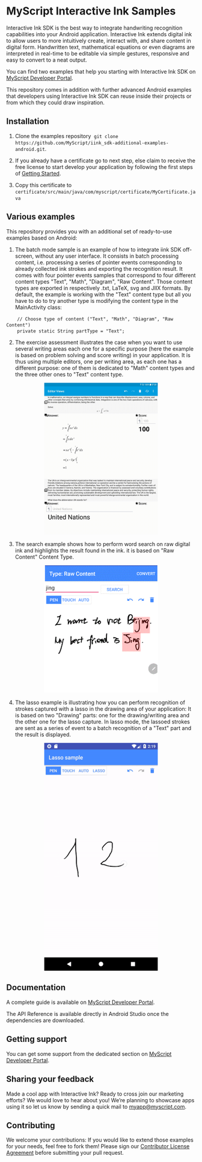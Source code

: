 # MyScript Interactive Ink Samples

Interactive Ink SDK is the best way to integrate handwriting recognition capabilities into your Android application. Interactive Ink extends digital ink to allow users to more intuitively create, interact with, and share content in digital form. Handwritten text, mathematical equations or even diagrams are interpreted in real-time to be editable via simple gestures, responsive and easy to convert to a neat output.

You can find two examples that help you starting with Interactive Ink SDK on [MyScript Developer Portal](https://developer.myscript.com/docs/interactive-ink/latest/android/).

This repository comes in addition with further advanced Android examples that developers using Interactive Ink SDK can reuse inside their projects or from which they could draw inspiration.

## Installation

1. Clone the examples repository  `git clone https://github.com/MyScript/iink_sdk-additional-examples-android.git`.

2. If you already have a certificate go to next step, else claim to receive the free license to start develop your application by following the first steps of [Getting Started](https://developer.myscript.com/getting-started).

3. Copy this certificate to `certificate/src/main/java/com/myscript/certificate/MyCertificate.java`

## Various examples

This repository provides you with an additional set of ready-to-use examples based on Android:

1. The batch mode sample is an example of how to integrate iink SDK off-screen, without any user interface. It consists in batch processing content, i.e. processing a series of pointer events corresponding to already collected ink strokes and exporting the recognition result. It comes with four pointer events samples that correspond to four different content types "Text", "Math", "Diagram", "Raw Content". Those content types are exported in respectively .txt, LaTeX, svg and JIIX formats. By default, the example is working with the "Text" content type but all you have to do to try another type is modifying the content type in the MainActivity class:

~~~#!java
    // Choose type of content ("Text", "Math", "Diagram", "Raw Content")
    private static String partType = "Text";
~~~

2. The exercise assessment illustrates the case when you want to use several writing areas each one for a specific purpose (here the example is based on problem solving and score writing) in your application. It is thus using multiple editors, one per writing area, as each one has a different purpose: one of them is dedicated to "Math" content types and the three other ones to "Text" content type.

<div align="center">
 <img src="assessment.gif" alt="assessment" width="302">
</div>

3. The search example shows how to perform word search on raw digital ink and highlights the result found in the ink. it is based on "Raw Content" Content Type.

<div align="center">
 <img src="search-sample.gif" alt="search sample"  width="302">
</div>

4. The lasso example is illustrating how you can perform recognition of strokes captured with a lasso in the drawing area of your application: It is based on two "Drawing" parts: one for the drawing/writing area and the other one for the lasso capture. In lasso mode, the lassoed strokes are sent as a series of event to a batch recognition of a "Text" part and the result is displayed.

<div align="center">
 <img src="lasso.gif" alt="lasso"  width="302">
</div>

## Documentation

A complete guide is available on [MyScript Developer Portal](https://developer.myscript.com/docs/interactive-ink/latest/android/).

The API Reference is available directly in Android Studio once the dependencies are downloaded.

## Getting support

You can get some support from the dedicated section on [MyScript Developer Portal](https://developer.myscript.com/support/).

## Sharing your feedback

Made a cool app with Interactive Ink? Ready to cross join our marketing efforts? We would love to hear about you!
We’re planning to showcase apps using it so let us know by sending a quick mail to [myapp@myscript.com](mailto://myapp@myscript.com).

## Contributing

We welcome your contributions:
If you would like to extend those examples for your needs, feel free to fork them!
Please sign our [Contributor License Agreement](CONTRIBUTING.md) before submitting your pull request.
